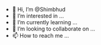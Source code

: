 - 👋 Hi, I’m @Shimbhud
- 👀 I’m interested in ...
- 🌱 I’m currently learning ...
- 💞️ I’m looking to collaborate on ...
- 📫 How to reach me ...

<!---
Shimbhud/Shimbhud is a ✨ special ✨ repository because its `README.md` (this file) appears on your GitHub profile.
You can click the Preview link to take a look at your changes.
--->
